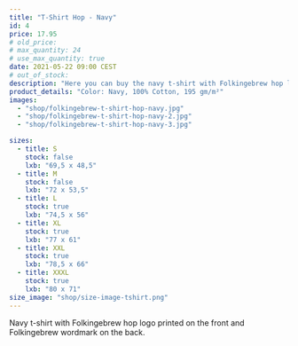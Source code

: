 ```yaml
---
title: "T-Shirt Hop - Navy"
id: 4
price: 17.95
# old_price:
# max_quantity: 24
# use_max_quantity: true
date: 2021-05-22 09:00 CEST
# out_of_stock:
description: "Here you can buy the navy t-shirt with Folkingebrew hop logo printed on the front and Folkingebrew wordmark on the back."
product_details: "Color: Navy, 100% Cotton, 195 gm/m²"
images:
  - "shop/folkingebrew-t-shirt-hop-navy.jpg"
  - "shop/folkingebrew-t-shirt-hop-navy-2.jpg"
  - "shop/folkingebrew-t-shirt-hop-navy-3.jpg"

sizes:
  - title: S
    stock: false
    lxb: "69,5 x 48,5"
  - title: M
    stock: false
    lxb: "72 x 53,5"
  - title: L
    stock: true
    lxb: "74,5 x 56"
  - title: XL
    stock: true
    lxb: "77 x 61"
  - title: XXL
    stock: true
    lxb: "78,5 x 66"
  - title: XXXL
    stock: true
    lxb: "80 x 71"
size_image: "shop/size-image-tshirt.png"
---
```


Navy t-shirt with Folkingebrew hop logo printed on the front and Folkingebrew wordmark on the back.
